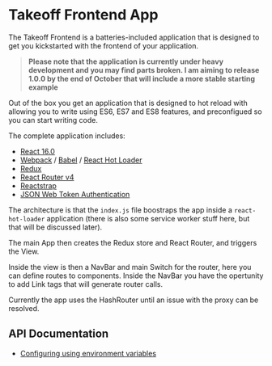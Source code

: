 # Takeoff Frontend App

The Takeoff Frontend is a batteries-included application that is designed to get you kickstarted with the frontend of your application.

> **Please note that the application is currently under heavy development and you may find parts broken. I am aiming to release 1.0.0 by the end of October that will include a more stable starting example**

Out of the box you get an application that is designed to hot reload with allowing you to write using ES6, ES7 and ES8 features, and preconfigued so you can start writing code.

The complete application includes:

* [React 16.0](https://reactjs.org/)
* [Webpack](https://webpack.github.io/) / [Babel](https://babeljs.io/) / [React Hot Loader](https://github.com/gaearon/react-hot-loader)
* [Redux](https://github.com/reactjs/react-redux)
* [React Router v4](https://reacttraining.com/react-router/web/guides/philosophy)
* [Reactstrap](https://reactstrap.github.io/)
* [JSON Web Token Authentication](https://jwt.io/)

The architecture is that the `index.js` file boostraps the app inside a `react-hot-loader` application (there is also some service worker stuff here, but that will be discussed later).

The main App then creates the Redux store and React Router, and triggers the View.

Inside the view is then a NavBar and main Switch for the router, here you can define routes to components.  Inside the NavBar you have the opertunity to add Link tags that will generate router calls.

Currently the app uses the HashRouter until an issue with the proxy can be resolved.

## API Documentation

* [Configuring using environment variables](docs/using-env-file.md)
